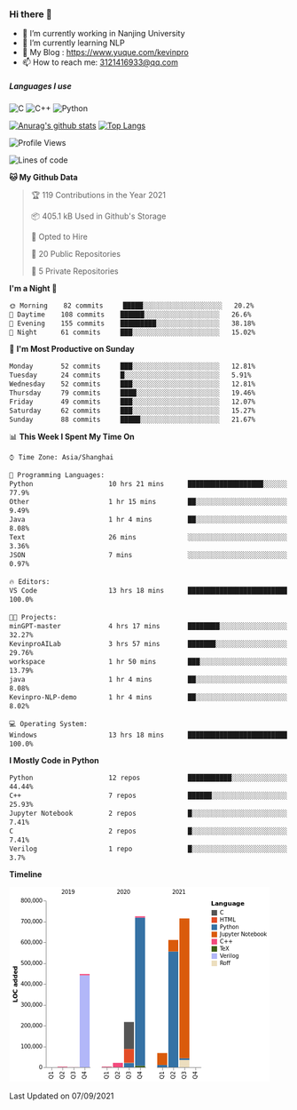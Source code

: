### Hi there 👋

- 🔭 I’m currently working in Nanjing University
- 🌱 I’m currently learning NLP
- 👯 My Blog : https://www.yuque.com/kevinpro
- 📫 How to reach me: 3121416933@qq.com

##### Languages I use
![C](https://img.shields.io/badge/-C-000000?style=flat&logo=c)
![C++](https://img.shields.io/badge/-C++-000000?style=flat&logo=c%2B%2B)
![Python](https://img.shields.io/badge/-Python-000000?style=flat&logo=python)

[![Anurag's github stats](https://github-readme-stats.vercel.app/api?username=Ricardokevins)](https://github.com/anuraghazra/github-readme-stats)
[![Top Langs](https://github-readme-stats.vercel.app/api/top-langs/?username=Ricardokevins)](https://github.com/anuraghazra/github-readme-stats)

<!--START_SECTION:waka-->
![Profile Views](http://img.shields.io/badge/Profile%20Views-1-blue)

![Lines of code](https://img.shields.io/badge/From%20Hello%20World%20I%27ve%20Written-2.8%20million%20lines%20of%20code-blue)

**🐱 My Github Data** 

> 🏆 119 Contributions in the Year 2021
 > 
> 📦 405.1 kB Used in Github's Storage 
 > 
> 💼 Opted to Hire
 > 
> 📜 20 Public Repositories 
 > 
> 🔑 5 Private Repositories  
 > 
**I'm a Night 🦉** 

```text
🌞 Morning    82 commits     █████░░░░░░░░░░░░░░░░░░░░   20.2% 
🌆 Daytime    108 commits    ██████░░░░░░░░░░░░░░░░░░░   26.6% 
🌃 Evening    155 commits    █████████░░░░░░░░░░░░░░░░   38.18% 
🌙 Night      61 commits     ███░░░░░░░░░░░░░░░░░░░░░░   15.02%

```
📅 **I'm Most Productive on Sunday** 

```text
Monday       52 commits     ███░░░░░░░░░░░░░░░░░░░░░░   12.81% 
Tuesday      24 commits     █░░░░░░░░░░░░░░░░░░░░░░░░   5.91% 
Wednesday    52 commits     ███░░░░░░░░░░░░░░░░░░░░░░   12.81% 
Thursday     79 commits     ████░░░░░░░░░░░░░░░░░░░░░   19.46% 
Friday       49 commits     ███░░░░░░░░░░░░░░░░░░░░░░   12.07% 
Saturday     62 commits     ███░░░░░░░░░░░░░░░░░░░░░░   15.27% 
Sunday       88 commits     █████░░░░░░░░░░░░░░░░░░░░   21.67%

```


📊 **This Week I Spent My Time On** 

```text
⌚︎ Time Zone: Asia/Shanghai

💬 Programming Languages: 
Python                   10 hrs 21 mins      ███████████████████░░░░░░   77.9% 
Other                    1 hr 15 mins        ██░░░░░░░░░░░░░░░░░░░░░░░   9.49% 
Java                     1 hr 4 mins         ██░░░░░░░░░░░░░░░░░░░░░░░   8.08% 
Text                     26 mins             ░░░░░░░░░░░░░░░░░░░░░░░░░   3.36% 
JSON                     7 mins              ░░░░░░░░░░░░░░░░░░░░░░░░░   0.97%

🔥 Editors: 
VS Code                  13 hrs 18 mins      █████████████████████████   100.0%

🐱‍💻 Projects: 
minGPT-master            4 hrs 17 mins       ████████░░░░░░░░░░░░░░░░░   32.27% 
KevinproAILab            3 hrs 57 mins       ███████░░░░░░░░░░░░░░░░░░   29.76% 
workspace                1 hr 50 mins        ███░░░░░░░░░░░░░░░░░░░░░░   13.79% 
java                     1 hr 4 mins         ██░░░░░░░░░░░░░░░░░░░░░░░   8.08% 
Kevinpro-NLP-demo        1 hr 4 mins         ██░░░░░░░░░░░░░░░░░░░░░░░   8.02%

💻 Operating System: 
Windows                  13 hrs 18 mins      █████████████████████████   100.0%

```

**I Mostly Code in Python** 

```text
Python                   12 repos            ███████████░░░░░░░░░░░░░░   44.44% 
C++                      7 repos             ██████░░░░░░░░░░░░░░░░░░░   25.93% 
Jupyter Notebook         2 repos             █░░░░░░░░░░░░░░░░░░░░░░░░   7.41% 
C                        2 repos             █░░░░░░░░░░░░░░░░░░░░░░░░   7.41% 
Verilog                  1 repo              █░░░░░░░░░░░░░░░░░░░░░░░░   3.7%

```


**Timeline**

![Chart not found](https://raw.githubusercontent.com/Ricardokevins/Ricardokevins/master/charts/bar_graph.png) 


 Last Updated on 07/09/2021
<!--END_SECTION:waka-->
